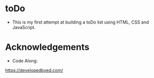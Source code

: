 # toDo

- This is my first attempt at building a toDo list using HTML, CSS and JavaScript.


# Acknowledgements 

- Code Along:

https://developedbyed.com/
